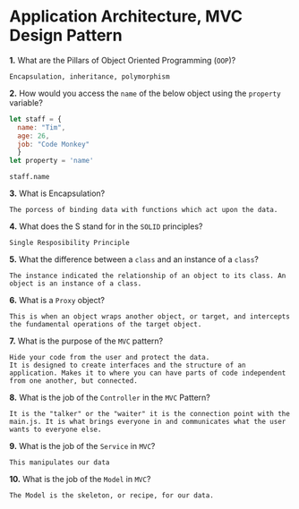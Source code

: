 # Application Architecture, MVC Design Pattern

**1.** What are the Pillars of Object Oriented Programming (`OOP`)?
<!-- enter you answer in the space below -->
```
Encapsulation, inheritance, polymorphism
```
**2.** How would you access the `name` of the below object using the `property` variable?
```js
let staff = {
  name: "Tim",
  age: 26,
  job: "Code Monkey"
  }
let property = 'name'
```
<!-- enter you answer in the space below -->
```
staff.name
```
**3.** What is Encapsulation?
<!-- enter you answer in the space below -->
```
The porcess of binding data with functions which act upon the data.
```
**4.** What does the S stand for in the `SOLID` principles?
<!-- enter you answer in the space below -->
```
Single Resposibility Principle
```
**5.** What the difference between a `class` and an instance of a `class`?
<!-- enter you answer in the space below -->
```
The instance indicated the relationship of an object to its class. An object is an instance of a class.
```
**6.** What is a `Proxy` object?
<!-- enter you answer in the space below -->
```
This is when an object wraps another object, or target, and intercepts the fundamental operations of the target object. 
```

**7.** What is the purpose of the `MVC` pattern?
<!-- enter you answer in the space below -->
```
Hide your code from the user and protect the data.
It is designed to create interfaces and the structure of an application. Makes it to where you can have parts of code independent from one another, but connected.
```
**8.** What is the job of the `Controller` in the `MVC` Pattern?
<!-- enter you answer in the space below -->
```
It is the "talker" or the "waiter" it is the connection point with the main.js. It is what brings everyone in and communicates what the user wants to everyone else. 
```

**9.** What is the job of the `Service` in `MVC`?
<!-- enter you answer in the space below -->
```
This manipulates our data
```
**10.** What is the job of the `Model` in `MVC`?
<!-- enter you answer in the space below -->
```
The Model is the skeleton, or recipe, for our data.
```
